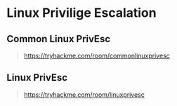 # Linux Privilige Escalation

## Common Linux PrivEsc
> https://tryhackme.com/room/commonlinuxprivesc

## Linux PrivEsc
> https://tryhackme.com/room/linuxprivesc